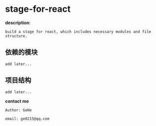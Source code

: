 # stage-for-react

**description**:

    build a stage for react, which includes necessary modules and file structure.
    
## 依赖的模块

```
add later...
```

## 项目结构

```
add later...
```

**contact me**

    Author: GeHe

    email: ge0215@qq.com



